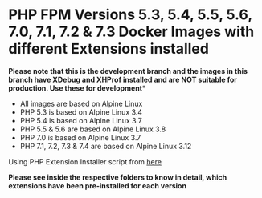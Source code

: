 # PHP FPM Versions 5.3, 5.4, 5.5, 5.6, 7.0, 7.1, 7.2 & 7.3 Docker Images with different Extensions installed

**Please note that this is the development branch and the images in this branch have XDebug and XHProf installed and are NOT suitable for production. Use these for development***

* All images are based on Alpine Linux
* PHP 5.3 is based on Alpine Linux 3.4
* PHP 5.4 is based on Alpine Linux 3.7
* PHP 5.5 & 5.6 are based on Alpine Linux 3.8
* PHP 7.0 is based on Alpine Linux 3.7
* PHP 7.1, 7.2, 7.3 & 7.4 are based on Alpine Linux 3.12

Using PHP Extension Installer script from [here](https://github.com/mlocati/docker-php-extension-installer)

**Please see inside the respective folders to know in detail, which extensions have been pre-installed for each version**
